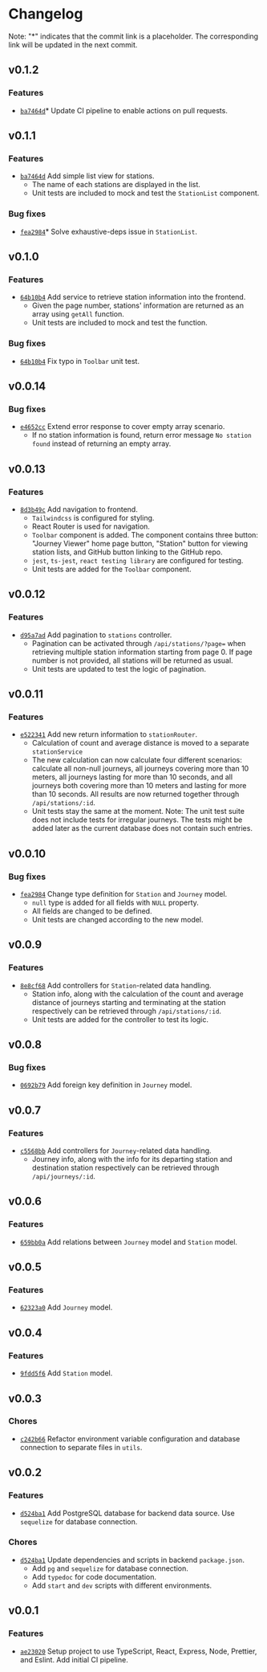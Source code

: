 # Changelog
Note: "*" indicates that the commit link is a placeholder. The corresponding link will be updated in the next commit.


## v0.1.2

### Features
- [`ba7464d`](https://github.com/wangc9/bike-journey-viewer/commit/ba7464d2148550111b3dc2a14c9daecdcde3e53f)* Update CI pipeline to enable actions on pull requests.


## v0.1.1

### Features
- [`ba7464d`](https://github.com/wangc9/bike-journey-viewer/commit/ba7464d2148550111b3dc2a14c9daecdcde3e53f) Add simple list view for stations.
	- The name of each stations are displayed in the list.
	- Unit tests are included to mock and test the `StationList` component.

### Bug fixes
- [`fea2984`](https://github.com/wangc9/bike-journey-viewer/commit/fea29847bb2ef9d21d40541d74ba03b7a33b9480)* Solve exhaustive-deps issue in `StationList`.


## v0.1.0

### Features
- [`64b10b4`](https://github.com/wangc9/bike-journey-viewer/commit/64b10b40f839944be752074c972d0fd6f98c6ea5) Add service to retrieve station information into the frontend.
	- Given the page number, stations' information are returned as an array using `getAll` function.
	- Unit tests are included to mock and test the function.

### Bug fixes
- [`64b10b4`](https://github.com/wangc9/bike-journey-viewer/commit/64b10b40f839944be752074c972d0fd6f98c6ea5) Fix typo in `Toolbar` unit test.


## v0.0.14

### Bug fixes
- [`e4652cc`](https://github.com/wangc9/bike-journey-viewer/commit/e4652cc97c79f20d6e373af273c51aae1625b199) Extend error response to cover empty array scenario.
	- If no station information is found, return error message `No station found` instead of returning an empty array.


## v0.0.13

### Features
- [`8d3b49c`](https://github.com/wangc9/bike-journey-viewer/commit/8d3b49c4fcf0d5685e40bfe5aa764951eed39f5a) Add navigation to frontend.
	- `Tailwindcss` is configured for styling.
	- React Router is used for navigation.
	- `Toolbar` component is added. The component contains three button: "Journey Viewer" home page button, "Station" button for viewing station lists, and GitHub button linking to the GitHub repo.
	- `jest`, `ts-jest`, `react testing library` are configured for testing.
	- Unit tests are added for the `Toolbar` component.


## v0.0.12

### Features
- [`d95a7ad`](https://github.com/wangc9/bike-journey-viewer/commit/d95a7adeeeee6855688de566b37b9f351295664b) Add pagination to `stations` controller.
	- Pagination can be activated through `/api/stations/?page=` when retrieving multiple station information starting from page 0. If page number is not provided, all stations will be returned as usual.
	- Unit tests are updated to test the logic of pagination.


## v0.0.11

### Features
- [`e522341`](https://github.com/wangc9/bike-journey-viewer/commit/e522341179aecc22c7b0fd654defa3424bc9b822) Add new return information to `stationRouter`.
	- Calculation of count and average distance is moved to a separate `stationService`
	- The new calculation can now calculate four different scenarios: calculate all non-null journeys, all journeys covering more than 10 meters, all journeys lasting for more than 10 seconds, and all journeys both covering more than 10 meters and lasting for more than 10 seconds. All results are now returned together through `/api/stations/:id`.
	- Unit tests stay the same at the moment. Note: The unit test suite does not include tests for irregular journeys. The tests might be added later as the current database does not contain such entries.


## v0.0.10

### Bug fixes
- [`fea2984`](https://github.com/wangc9/bike-journey-viewer/commit/fea29847bb2ef9d21d40541d74ba03b7a33b9480) Change type definition for `Station` and `Journey` model.
	- `null` type is added for all fields with `NULL` property.
	- All fields are changed to be defined.
	- Unit tests are changed according to the new model.


## v0.0.9

### Features
- [`8e8cf68`](https://github.com/wangc9/bike-journey-viewer/commit/8e8cf6ba461f4e838c5a0ccd2a2593b64d1ce613) Add controllers for `Station`-related data handling.
	- Station info, along with the calculation of the count and average distance of journeys starting and terminating at the station respectively can be retrieved through `/api/stations/:id`.
	- Unit tests are added for the controller to test its logic.


## v0.0.8

### Bug fixes
- [`0692b79`](https://github.com/wangc9/bike-journey-viewer/commit/0692b79b5eb17b60c4faada9c35f487d7befeee7) Add foreign key definition in `Journey` model.


## v0.0.7

### Features
- [`c5568bb`](https://github.com/wangc9/bike-journey-viewer/commit/c5568bb72a7e34a96cc086c042c7fc4c0f9a7dd9) Add controllers for `Journey`-related data handling.
	-  Journey info, along with the info for its departing station and destination station respectively can be retrieved through `/api/journeys/:id`.


## v0.0.6

### Features
- [`659bb0a`](https://github.com/wangc9/bike-journey-viewer/commit/659bb0a89f9e9664764802dd391dc0c98c3919f5) Add relations between `Journey` model and `Station` model.


## v0.0.5

### Features
- [`62323a0`](https://github.com/wangc9/bike-journey-viewer/commit/62323a047d99651aebcdb50a5e35e501f46ab64b) Add `Journey` model.


## v0.0.4

### Features
- [`9fdd5f6`](https://github.com/wangc9/bike-journey-viewer/commit/9fdd5f6aac53e04adb5c2a0803cd4e305b269d96) Add `Station` model.


## v0.0.3

### Chores
- [`c242b66`](https://github.com/wangc9/bike-journey-viewer/commit/c242b6606d27eb8d5dbc482e34b1677e72ceed01) Refactor environment variable configuration and database connection to separate files in `utils`.


## v0.0.2

### Features
- [`d524ba1`](https://github.com/wangc9/bike-journey-viewer/commit/d524ba1a79a60d6c7979277758f081efecb913ca) Add PostgreSQL database for backend data source. Use `sequelize` for database connection.

### Chores

- [`d524ba1`](https://github.com/wangc9/bike-journey-viewer/commit/d524ba1a79a60d6c7979277758f081efecb913ca) Update dependencies and scripts in backend `package.json`.
	- Add `pg` and `sequelize` for database connection.
	- Add `typedoc` for code documentation.
	- Add `start` and `dev` scripts with different environments.


## v0.0.1

### Features
- [`ae23020`](https://github.com/wangc9/bike-journey-viewer/commit/ae23020848e319661df4b10834bb82260ae9940c) Setup project to use TypeScript, React, Express, Node, Prettier, and Eslint. Add initial CI pipeline.
